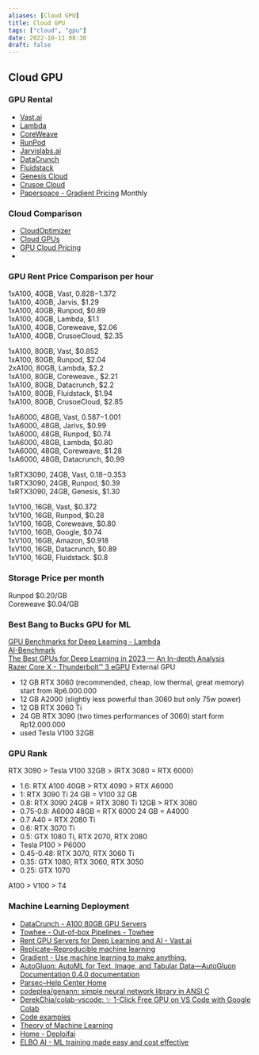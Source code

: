 ```yaml
---
aliases: [Cloud GPU]
title: Cloud GPU
tags: ["cloud", "gpu"]
date: 2022-10-11 08:30
draft: false
---
```


## Cloud GPU

### GPU Rental

* [Vast.ai](https://console.vast.ai/create)
* [Lambda](https://lambdalabs.com/service/gpu-cloud)
* [CoreWeave](https://coreweave.com/gpu-cloud-pricing)
* [RunPod](https://www.runpod.io/gpu-instance/pricing)
* [Jarvislabs.ai](https://jarvislabs.ai/pricing/#nvidia-ampere-gpu)
* [DataCrunch](https://datacrunch.io/)
* [Fluidstack](https://console2.fluidstack.io/deploy)
* [Genesis Cloud](https://www.genesiscloud.com/pricing)
* [Crusoe Cloud](https://crusoecloud.com/pricing/)
* [Paperspace - Gradient Pricing](https://www.paperspace.com/gradient/pricing) Monthly

### Cloud Comparison

* [CloudOptimizer](https://cloudoptimizer.io/)
* [Cloud GPUs](https://cloud-gpus.com/)
* [GPU Cloud Pricing](https://www.gpucloudpricing.com)
* 
### GPU Rent Price Comparison per hour

1xA100, 40GB, Vast, $0.828-$1.372  
1xA100, 40GB, Jarvis, $1.29  
1xA100, 40GB, Runpod, $0.89  
1xA100, 40GB, Lambda, $1.1  
1xA100, 40GB, Coreweave, $2.06  
1xA100, 40GB, CrusoeCloud, $2.35

1xA100, 80GB, Vast, $0.852  
1xA100, 80GB, Runpod, $2.04  
2xA100, 80GB, Lambda, $2.2  
1xA100, 80GB, Coreweave., $2.21  
1xA100, 80GB, Datacrunch, $2.2  
1xA100, 80GB, Fluidstack, $1.94  
1xA100, 80GB, CrusoeCloud, $2.85

1xA6000, 48GB, Vast, $0.587-$1.001  
1xA6000, 48GB, Jarivs, $0.99  
1xA6000, 48GB, Runpod, $0.74  
1xA6000, 48GB, Lambda, $0.80  
1xA6000, 48GB, Coreweave, $1.28  
1xA6000, 48GB, Datacrunch, $0.99

1xRTX3090, 24GB, Vast, $0.18-$0.353  
1xRTX3090, 24GB, Runpod, $0.39  
1xRTX3090, 24GB, Genesis, $1.30

1xV100, 16GB, Vast, $0.372  
1xV100, 16GB, Runpod, $0.28  
1xV100, 16GB, Coreweave, $0.80  
1xV100, 16GB, Google, $0.74  
1xV100, 16GB, Amazon, $0.918  
1xV100, 16GB, Datacrunch, $0.89  
1xV100, 16GB, Fluidstack. $0.8

### Storage Price per month

Runpod $0.20/GB  
Coreweave $0.04/GB

### Best Bang to Bucks GPU for ML

[GPU Benchmarks for Deep Learning - Lambda](https://lambdalabs.com/gpu-benchmarks)  
[AI-Benchmark](https://ai-benchmark.com/ranking_deeplearning)  
[The Best GPUs for Deep Learning in 2023 — An In-depth Analysis](https://timdettmers.com/2023/01/16/which-gpu-for-deep-learning/)  
[Razer Core X - Thunderbolt™ 3 eGPU](https://www.razer.com/gaming-egpus/razer-core-x) External GPU

* 12 GB RTX 3060 (recommended, cheap, low thermal, great memory) start from Rp6.000.000
* 12 GB A2000 (slightly less powerful than 3060 but only 75w power)
* 12 GB RTX 3060 Ti
* 24 GB RTX 3090 (two times performances of 3060) start form Rp12.000.000
* used Tesla V100 32GB

### GPU Rank

RTX 3090 > Tesla V100 32GB > (RTX 3080 = RTX 6000)

* 1.6: RTX A100 40GB > RTX 4090 > RTX A6000
* 1: RTX 3090 Ti 24 GB = V100 32 GB
* 0.8: RTX 3090 24GB = RTX 3080 Ti 12GB > RTX 3080
* 0.75-0.8: A6000 48GB = RTX 6000 24 GB = A4000
* 0.7 A40 = RTX 2080 Ti
* 0.6: RTX 3070 Ti
* 0.5: GTX 1080 Ti, RTX 2070, RTX 2080
* Tesla P100 > P6000
* 0.45-0.48: RTX 3070, RTX 3060 Ti
* 0.35: GTX 1080, RTX 3060, RTX 3050
* 0.25: GTX 1070

A100 > V100 > T4

### Machine Learning Deployment

* [DataCrunch - A100 80GB GPU Servers](https://datacrunch.io/)
* [Towhee - Out-of-box Pipelines - Towhee](https://towhee.io/pipelines?limit=30&page=1)
* [Rent GPU Servers for Deep Learning and AI - Vast.ai](https://vast.ai/)
* [Replicate–Reproducible machine learning](https://replicate.com/)
* [Gradient - Use machine learning to make anything.](https://gradient.run/)
* [AutoGluon: AutoML for Text, Image, and Tabular Data—AutoGluon Documentation 0.4.0 documentation](https://auto.gluon.ai/stable/index.html)
* [Parsec–Help Center Home](https://support.paperspace.com/hc/en-us/articles/115002289833-Parsec)
* [codeplea/genann: simple neural network library in ANSI C](https://github.com/codeplea/genann)
* [DerekChia/colab-vscode: ✨ 1-Click Free GPU on VS Code with Google Colab](https://github.com/DerekChia/colab-vscode)
* [Code examples](https://keras.io/examples/)
* [Theory of Machine Learning](https://www.tml.cs.uni-tuebingen.de/teaching/2020_maths_for_ml/)
* [Home - Deploifai](https://deploif.ai/)
* [ELBO AI - ML training made easy and cost effective](https://www.elbo.ai/)
